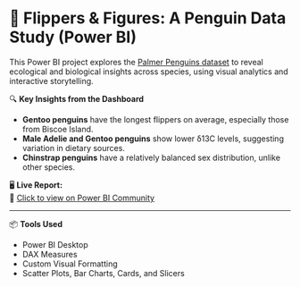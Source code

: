 # 🐧 Flippers & Figures: A Penguin Data Study (Power BI)

This Power BI project explores the [Palmer Penguins dataset]([https://allisonhorst.github.io/palmerpenguins/](https://www.kaggle.com/datasets/parulpandey/palmer-archipelago-antarctica-penguin-data/data)) to reveal ecological and biological insights across species, using visual analytics and interactive storytelling.

🔍 **Key Insights from the Dashboard**
- **Gentoo penguins** have the longest flippers on average, especially those from Biscoe Island.
- **Male Adelie and Gentoo penguins** show lower δ13C levels, suggesting variation in dietary sources.
- **Chinstrap penguins** have a relatively balanced sex distribution, unlike other species.

🖥️ **Live Report:**  
🔗 [Click to view on Power BI Community](https://community.fabric.microsoft.com/t5/Data-Stories-Gallery/Flippers-and-Figures-A-Penguin-Data-Study/m-p/4767435)

---

📦 **Tools Used**
- Power BI Desktop  
- DAX Measures  
- Custom Visual Formatting  
- Scatter Plots, Bar Charts, Cards, and Slicers


